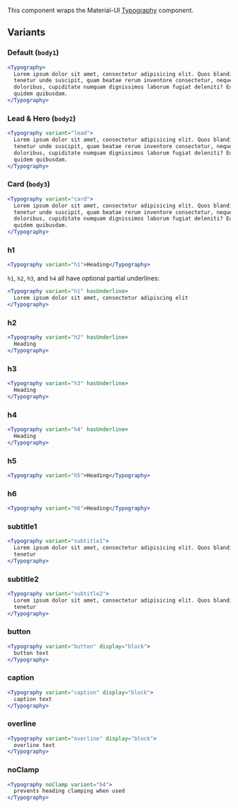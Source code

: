 This component wraps the Material-UI [Typography](https://material-ui.com/components/typography/) component.

## Variants

### Default (`body1`)

```jsx
<Typography>
  Lorem ipsum dolor sit amet, consectetur adipisicing elit. Quos blanditiis
  tenetur unde suscipit, quam beatae rerum inventore consectetur, neque
  doloribus, cupiditate numquam dignissimos laborum fugiat deleniti? Eum quasi
  quidem quibusdam.
</Typography>
```

### Lead & Hero (`body2`)

```jsx
<Typography variant="lead">
  Lorem ipsum dolor sit amet, consectetur adipisicing elit. Quos blanditiis
  tenetur unde suscipit, quam beatae rerum inventore consectetur, neque
  doloribus, cupiditate numquam dignissimos laborum fugiat deleniti? Eum quasi
  quidem quibusdam.
</Typography>
```

### Card (`body3`)

```jsx
<Typography variant="card">
  Lorem ipsum dolor sit amet, consectetur adipisicing elit. Quos blanditiis
  tenetur unde suscipit, quam beatae rerum inventore consectetur, neque
  doloribus, cupiditate numquam dignissimos laborum fugiat deleniti? Eum quasi
  quidem quibusdam.
</Typography>
```

### h1

```jsx
<Typography variant="h1">Heading</Typography>
```

`h1`, `h2`, `h3`, and `h4` all have optional partial underlines:

```jsx
<Typography variant="h1" hasUnderline>
  Lorem ipsum dolor sit amet, consectetur adipiscing elit
</Typography>
```

### h2

```jsx
<Typography variant="h2" hasUnderline>
  Heading
</Typography>
```

### h3

```jsx
<Typography variant="h3" hasUnderline>
  Heading
</Typography>
```

### h4

```jsx
<Typography variant="h4" hasUnderline>
  Heading
</Typography>
```

### h5

```jsx
<Typography variant="h5">Heading</Typography>
```

### h6

```jsx
<Typography variant="h6">Heading</Typography>
```

### subtitle1

```jsx
<Typography variant="subtitle1">
  Lorem ipsum dolor sit amet, consectetur adipisicing elit. Quos blanditiis
  tenetur
</Typography>
```

### subtitle2

```jsx
<Typography variant="subtitle2">
  Lorem ipsum dolor sit amet, consectetur adipisicing elit. Quos blanditiis
  tenetur
</Typography>
```

### button

```jsx
<Typography variant="button" display="block">
  button text
</Typography>
```

### caption

```jsx
<Typography variant="caption" display="block">
  caption text
</Typography>
```

### overline

```jsx
<Typography variant="overline" display="block">
  overline text
</Typography>
```

### noClamp

```jsx
<Typography noClamp variant="h4">
  prevents heading clamping when used
</Typography>
```
